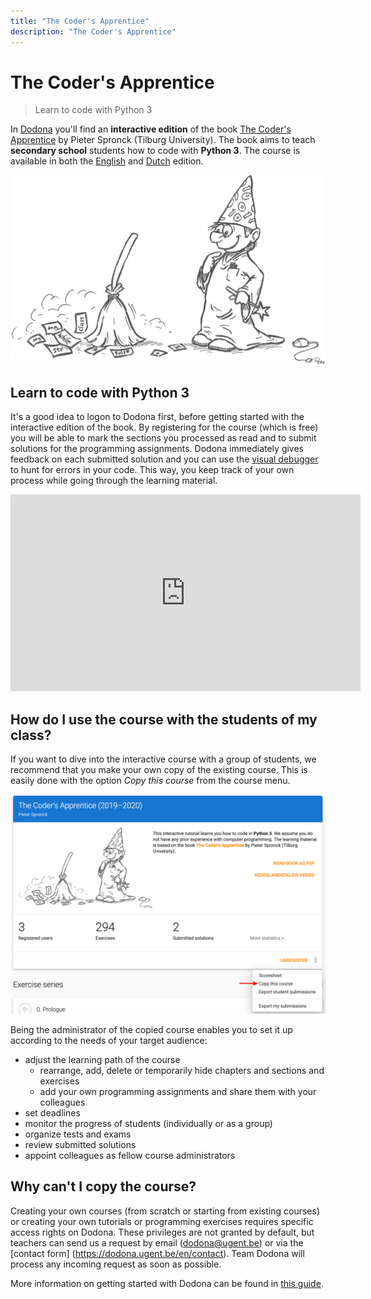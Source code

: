 ```yaml
---
title: "The Coder's Apprentice"
description: "The Coder's Apprentice"
---
```


# The Coder's Apprentice

> Learn to code with Python 3

In [Dodona](/en/guides/teachers/getting-started) you'll find an **interactive edition** of the book [The Coder's Apprentice](http://www.spronck.net/pythonbook/dutchindex.xhtml) by Pieter Spronck (Tilburg University). The book aims to teach **secondary school** students how to code with **Python 3**. The course is available in both the [English](https://dodona.ugent.be/nl/courses/293/) and [Dutch](https://dodona.ugent.be/nl/courses/293/) edition.

![The Coder's Apprentice](./codersapprentice.png)

## Learn to code with Python 3

It's a good idea to logon to Dodona first, before getting started with the interactive edition of the book. By registering for the course (which is free) you will be able to mark the sections you processed as read and to submit solutions for the programming assignments. Dodona immediately gives feedback on each submitted solution and you can use the [visual debugger](http://www.pythontutor.com/) to hunt for errors in your code. This way, you keep track of your own process while going through the learning material.

<iframe width="560" height="315" src="https://www.youtube.com/embed/eAp-ftrZQDE" frameborder="0" allow="accelerometer; autoplay; encrypted-media; gyroscope; picture-in-picture" allowfullscreen></iframe>

## How do I use the course with the students of my class?

If you want to dive into the interactive course with a group of students, we recommend that you make your own copy of the existing course. This is easily done with the option *Copy this course* from the course menu.

![Copy a course in Dodona](./course-copy-en.png)

Being the administrator of the copied course enables you to set it up according to the needs of your target audience:

- adjust the learning path of the course
  - rearrange, add, delete or temporarily hide chapters and sections and exercises
  - add your own programming assignments and share them with your colleagues
- set deadlines
- monitor the progress of students (individually or as a group)
- organize tests and exams
- review submitted solutions
- appoint colleagues as fellow course administrators

## Why can't I copy the course?

Creating your own courses (from scratch or starting from existing courses) or creating your own tutorials or programming exercises requires specific access rights on Dodona. These privileges are not granted by default, but teachers can send us a request by email (dodona@ugent.be) or via the [contact form] (https://dodona.ugent.be/en/contact). Team Dodona will process any incoming request as soon as possible.

More information on getting started with Dodona can be found in [this guide](/en/guides/teachers/getting-started).